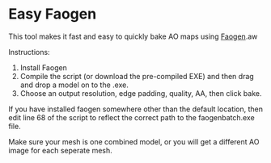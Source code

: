 # Easy Faogen

This tool makes it fast and easy to quickly bake AO maps using [Faogen](http://www.faogen.com).aw

Instructions:
1. Install Faogen
2. Compile the script (or download the pre-compiled EXE) and then drag and drop a model on to the .exe.
3. Choose an output resolution, edge padding, quality, AA, then click bake.

If you have installed faogen somewhere other than the default location, then edit line 68 of the script to reflect the correct path to the faogenbatch.exe file.

Make sure your mesh is one combined model, or you will get a different AO image for each seperate mesh.
